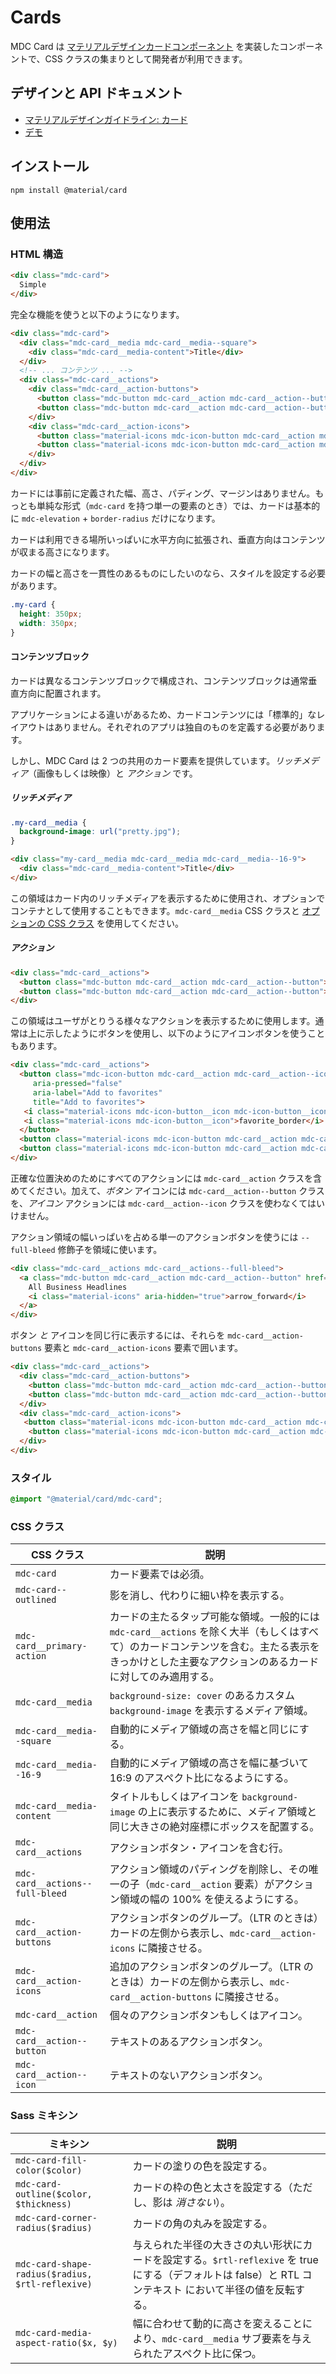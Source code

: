 <!--docs:
title: "Cards"
layout: detail
section: components
excerpt: "Cards for displaying content composed of different elements."
iconId: card
path: /catalog/cards/
-->

# Cards

<!--<div class="article__asset">
  <a class="article__asset-link"
     href="https://material-components.github.io/material-components-web-catalog/#/component/card">
    <img src="{{ site.rootpath }}/images/mdc_web_screenshots/cards.png" width="328" alt="Cards screenshot">
  </a>
</div>-->

MDC Card は [マテリアルデザインカードコンポーネント](https://material.io/go/design-cards) を実装したコンポーネントで、CSS クラスの集まりとして開発者が利用できます。

## デザインと API ドキュメント

<ul class="icon-list">
  <li class="icon-list-item icon-list-item--spec">
    <a href="https://material.io/go/design-cards">マテリアルデザインガイドライン: カード</a>
  </li>
  <li class="icon-list-item icon-list-item--link">
    <a href="https://material-components.github.io/material-components-web-catalog/#/component/card">デモ</a>
  </li>
</ul>

## インストール

```
npm install @material/card
```

## 使用法

### HTML 構造

```html
<div class="mdc-card">
  Simple
</div>
```

完全な機能を使うと以下のようになります。

```html
<div class="mdc-card">
  <div class="mdc-card__media mdc-card__media--square">
    <div class="mdc-card__media-content">Title</div>
  </div>
  <!-- ... コンテンツ ... -->
  <div class="mdc-card__actions">
    <div class="mdc-card__action-buttons">
      <button class="mdc-button mdc-card__action mdc-card__action--button">Action 1</button>
      <button class="mdc-button mdc-card__action mdc-card__action--button">Action 2</button>
    </div>
    <div class="mdc-card__action-icons">
      <button class="material-icons mdc-icon-button mdc-card__action mdc-card__action--icon" title="Share">share</button>
      <button class="material-icons mdc-icon-button mdc-card__action mdc-card__action--icon" title="More options">more_vert</button>
    </div>
  </div>
</div>
```

カードには事前に定義された幅、高さ、パディング、マージンはありません。もっとも単純な形式（`mdc-card` を持つ単一の要素のとき）では、カードは基本的に  `mdc-elevation` + `border-radius` だけになります。

カードは利用できる場所いっぱいに水平方向に拡張され、垂直方向はコンテンツが収まる高さになります。

カードの幅と高さを一貫性のあるものにしたいのなら、スタイルを設定する必要があります。

```css
.my-card {
  height: 350px;
  width: 350px;
}
```

#### コンテンツブロック

カードは異なるコンテンツブロックで構成され、コンテンツブロックは通常垂直方向に配置されます。

アプリケーションによる違いがあるため、カードコンテンツには「標準的」なレイアウトはありません。それぞれのアプリは独自のものを定義する必要があります。

しかし、MDC Card は 2 つの共用のカード要素を提供しています。<em>リッチメディア</em>（画像もしくは映像）と <em>アクション</em> です。

##### リッチメディア

```css
.my-card__media {
  background-image: url("pretty.jpg");
}
```

```html
<div class="my-card__media mdc-card__media mdc-card__media--16-9">
  <div class="mdc-card__media-content">Title</div>
</div>
```

この領域はカード内のリッチメディアを表示するために使用され、オプションでコンテナとして使用することもできます。`mdc-card__media` CSS クラスと [オプションの CSS クラス](#css-classes) を使用してください。

##### アクション

```html
<div class="mdc-card__actions">
  <button class="mdc-button mdc-card__action mdc-card__action--button">Action 1</button>
  <button class="mdc-button mdc-card__action mdc-card__action--button">Action 2</button>
</div>
```

この領域はユーザがとりうる様々なアクションを表示するために使用します。通常は上に示したようにボタンを使用し、以下のようにアイコンボタンを使うこともあります。

```html
<div class="mdc-card__actions">
  <button class="mdc-icon-button mdc-card__action mdc-card__action--icon"
     aria-pressed="false"
     aria-label="Add to favorites"
     title="Add to favorites">
   <i class="material-icons mdc-icon-button__icon mdc-icon-button__icon--on">favorite</i>
   <i class="material-icons mdc-icon-button__icon">favorite_border</i>
  </button>
  <button class="material-icons mdc-icon-button mdc-card__action mdc-card__action--icon" title="Share">share</button>
  <button class="material-icons mdc-icon-button mdc-card__action mdc-card__action--icon" title="More options">more_vert</button>
</div>
```

正確な位置決めのためにすべてのアクションには `mdc-card__action` クラスを含めてください。加えて、<em>ボタン</em> アイコンには `mdc-card__action--button` クラスを、<em>アイコン</em> アクションには `mdc-card__action--icon` クラスを使わなくてはいけません。

アクション領域の幅いっぱいを占める単一のアクションボタンを使うには `--full-bleed` 修飾子を領域に使います。


```html
<div class="mdc-card__actions mdc-card__actions--full-bleed">
  <a class="mdc-button mdc-card__action mdc-card__action--button" href="#">
    All Business Headlines
    <i class="material-icons" aria-hidden="true">arrow_forward</i>
  </a>
</div>
```

ボタン <em>と</em> アイコンを同じ行に表示するには、それらを `mdc-card__action-buttons` 要素と `mdc-card__action-icons` 要素で囲います。

```html
<div class="mdc-card__actions">
  <div class="mdc-card__action-buttons">
    <button class="mdc-button mdc-card__action mdc-card__action--button">Read</button>
    <button class="mdc-button mdc-card__action mdc-card__action--button">Bookmark</button>
  </div>
  <div class="mdc-card__action-icons">
   <button class="material-icons mdc-icon-button mdc-card__action mdc-card__action--icon" title="Share">share</button>
    <button class="material-icons mdc-icon-button mdc-card__action mdc-card__action--icon" title="More options">more_vert</button>
  </div>
</div>
```

### スタイル
```css
@import "@material/card/mdc-card";
```

### <a name="css-classes"></a>CSS クラス

CSS クラス | 説明
--- | ---
`mdc-card` | カード要素では必須。
`mdc-card--outlined` | 影を消し、代わりに細い枠を表示する。
`mdc-card__primary-action` | カードの主たるタップ可能な領域。一般的には `mdc-card__actions` を除く大半（もしくはすべて）のカードコンテンツを含む。主たる表示をきっかけとした主要なアクションのあるカードに対してのみ適用する。
`mdc-card__media` | `background-size: cover` のあるカスタム `background-image` を表示するメディア領域。
`mdc-card__media--square` | 自動的にメディア領域の高さを幅と同じにする。
`mdc-card__media--16-9` | 自動的にメディア領域の高さを幅に基づいて 16:9 のアスペクト比になるようにする。
`mdc-card__media-content` | タイトルもしくはアイコンを `background-image` の上に表示するために、メディア領域と同じ大きさの絶対座標にボックスを配置する。
`mdc-card__actions` | アクションボタン・アイコンを含む行。
`mdc-card__actions--full-bleed` | アクション領域のパディングを削除し、その唯一の子（`mdc-card__action` 要素）がアクション領域の幅の 100% を使えるようにする。
`mdc-card__action-buttons` | アクションボタンのグループ。（LTR のときは）カードの左側から表示し、`mdc-card__action-icons` に隣接させる。
`mdc-card__action-icons` | 追加のアクションボタンのグループ。（LTR のときは）カードの左側から表示し、`mdc-card__action-buttons` に隣接させる。
`mdc-card__action` | 個々のアクションボタンもしくはアイコン。
`mdc-card__action--button` | テキストのあるアクションボタン。
`mdc-card__action--icon` | テキストのないアクションボタン。

### Sass ミキシン

ミキシン | 説明
--- | ---
`mdc-card-fill-color($color)` | カードの塗りの色を設定する。
`mdc-card-outline($color, $thickness)` | カードの枠の色と太さを設定する（ただし、影は <em>消さない</em>）。
`mdc-card-corner-radius($radius)` | カードの角の丸みを設定する。
`mdc-card-shape-radius($radius, $rtl-reflexive)` | 与えられた半径の大きさの丸い形状にカードを設定する。`$rtl-reflexive` を true にする（デフォルトは false）と RTL コンテキスト において半径の値を反転する。
`mdc-card-media-aspect-ratio($x, $y)` | 幅に合わせて動的に高さを変えることにより、`mdc-card__media` サブ要素を与えられたアスペクト比に保つ。
